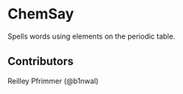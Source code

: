 # ChemSay
Spells words using elements on the periodic table.

## Contributors
Reilley Pfrimmer (@b1nwal)
